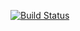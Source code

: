 [![Build Status](https://travis-ci.org/supreme2302/TPBack.svg?branch=master)](https://travis-ci.org/supreme2302/TPBack)